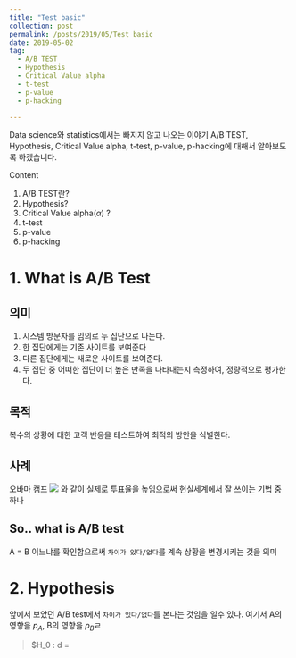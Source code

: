 ```yaml
---
title: "Test basic"
collection: post
permalink: /posts/2019/05/Test basic
date: 2019-05-02
tag:
  - A/B TEST
  - Hypothesis
  - Critical Value alpha
  - t-test
  - p-value
  - p-hacking

---
```


Data science와 statistics에서는 빠지지 않고 나오는 이야기
A/B TEST, Hypothesis, Critical Value alpha, t-test, p-value, p-hacking에 대해서 알아보도록 하겠습니다.

Content
1. A/B TEST란?
2. Hypothesis?
3. Critical Value alpha($\alpha$) ?
4. t-test
5. p-value
6. p-hacking

# 1. What is A/B Test
## 의미
1. 시스템 방문자를 임의로 두 집단으로 나눈다.
2. 한 집단에게는 기존 사이트를 보여준다
3. 다른 집단에게는 새로운 사이트를 보여준다.
4. 두 집단 중 어떠한 집단이 더 높은 만족을 나타내는지 측정하여, 정량적으로 평가한다.

## 목적
복수의 상황에 대한 고객 반응을 테스트하여 최적의 방안을 식별한다.

## 사례
오바마 캠프
![](http://mindthelog.com/wp-content/uploads/2017/01/a-b-testing.jpg)
와 같이 실제로 투표율을 높임으로써 현실세계에서
잘 쓰이는 기법 중 하나

## So.. what is A/B test
A = B 이느냐를 확인함으로써
`차이가 있다/없다`를 계속 상황을 변경시키는 것을 의미

# 2. Hypothesis
앞에서 보았던 A/B test에서
`차이가 있다/없다`를 본다는 것임을 일수 있다.
여기서 A의 영향을 $p_A$, B의 영향을 $p_B$ㄹ
>$H_0 : d = 

<!--stackedit_data:
eyJoaXN0b3J5IjpbLTYyNTk2ODM3MywtMTE5MDMyMTEwXX0=
-->